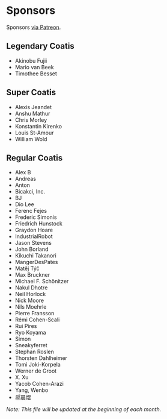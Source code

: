 # Sponsors

Sponsors [via Patreon](https://www.patreon.com/sourcetrail).

## Legendary Coatis

* Akinobu Fujii
* Mario van Beek
* Timothee Besset

## Super Coatis

* Alexis Jeandet
* Anshu Mathur
* Chris Morley
* Konstantin Kirenko
* Louis St-Amour
* William Wold

## Regular Coatis

* Alex B
* Andreas
* Anton
* Bicakci, Inc.
* BJ
* Dio Lee
* Ferenc Fejes
* Frederic Simonis
* Friedrich Hunstock
* Graydon Hoare
* IndustrialRobot
* Jason Stevens
* John Borland
* Kikuchi Takanori
* MangerDesPates
* Matěj Týč
* Max Bruckner
* Michael F. Schönitzer
* Nakul Dhotre
* Neil Horlock
* Nick Moore
* Nils Moehrle
* Pierre Fransson
* Rémi Cohen-Scali
* Rui Pires
* Ryo Koyama
* Simon
* Sneakyferret
* Stephan Roslen
* Thorsten Dahlheimer
* Tomi Joki-Korpela
* Werner de Groot
* X. Xu
* Yacob Cohen-Arazi
* Yang, Wenbo
* 郝晨煜

_Note: This file will be updated at the beginning of each month._

